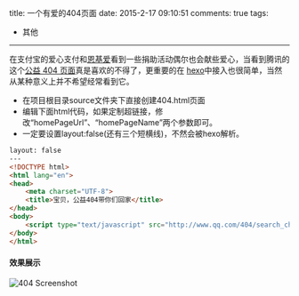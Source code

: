 title: 一个有爱的404页面
date: 2015-2-17 09:10:51
comments: true
tags:
- 其他
---

在支付宝的爱心支付和[恩基爱](http://bbs.ngacn.cc/)看到一些捐助活动偶尔也会献些爱心，当看到腾讯的这个[公益 404 页面](http://www.qq.com/404/)真是喜欢的不得了，更重要的在 [hexo](https://github.com/hexojs/hexo)中接入也很简单，当然从某种意义上并不希望经常看到它。

* 在项目根目录source文件夹下直接创建404.html页面
* 编辑下面html代码，如果定制超链接，修改“homePageUrl”、“homePageName”两个参数即可。
* 一定要设置layout:false(还有三个短横线)，不然会被hexo解析。

```html
layout: false
---
<!DOCTYPE html>
<html lang="en">
<head>
    <meta charset="UTF-8">
    <title>宝贝，公益404带你们回家</title>
</head>
<body>
    <script type="text/javascript" src="http://www.qq.com/404/search_children.js" charset="utf-8" homePageUrl="http://yoursite.com/yourPage.html" homePageName="回到我的主页"></script>
</body>
</html>
```
<!-- more -->

#### 效果展示
![404 Screenshot](http://mat1.gtimg.com/www/404/banner_02_20150320.jpg)